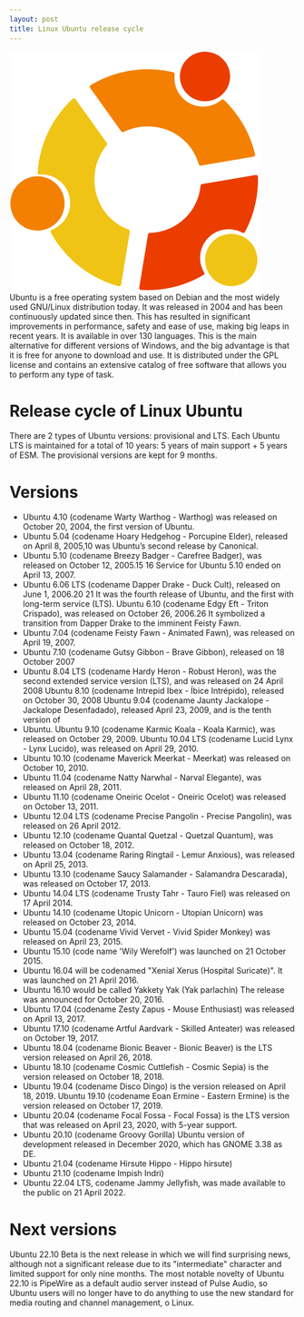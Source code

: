 ```yaml
---
layout: post
title: Linux Ubuntu release cycle
---
```

<div class="row">
    <div class="col-sm-2">
        <img src="/images/linux-ubuntu.png" alt="Linux Ubuntu logo"/>
    </div>
    <div class="col-sm-10">
        Ubuntu is a free operating system based on Debian and the most widely used GNU/Linux distribution today. It was released in 2004 and has been continuously updated since then. This has resulted in significant improvements in performance, safety and ease of use, making big leaps in recent years. It is available in over 130 languages. This is the main alternative for different versions of Windows, and the big advantage is that it is free for anyone to download and use. It is distributed under the GPL license and contains an extensive catalog of free software that allows you to perform any type of task.
    </div>
</div>

# Release cycle of Linux Ubuntu 
There are 2 types of Ubuntu versions: provisional and LTS. Each Ubuntu LTS is maintained for a total of 10 years: 5 years of main support + 5 years of ESM. The provisional versions are kept for 9 months.

# Versions
* Ubuntu 4.10 (codename Warty Warthog - Warthog) was released on October 20, 2004, the first version of Ubuntu.
* Ubuntu 5.04 (codename Hoary Hedgehog - Porcupine Elder), released on April 8, 2005,10 was Ubuntu’s second release by Canonical.
* Ubuntu 5.10 (codename Breezy Badger - Carefree Badger), was released on October 12, 2005.15 16 Service for Ubuntu 5.10 ended on April 13, 2007.
* Ubuntu 6.06 LTS (codename Dapper Drake - Duck Cult), released on June 1, 2006.20 21 It was the fourth release of Ubuntu, and the first with long-term service (LTS). Ubuntu 6.10 (codename Edgy Eft - Triton Crispado), was released on October 26, 2006.26 It symbolized a transition from Dapper Drake to the imminent Feisty Fawn.
* Ubuntu 7.04 (codename Feisty Fawn - Animated Fawn), was released on April 19, 2007.
* Ubuntu 7.10 (codename Gutsy Gibbon - Brave Gibbon), released on 18 October 2007
* Ubuntu 8.04 LTS (codename Hardy Heron - Robust Heron), was the second extended service version (LTS), and was released on 24 April 2008 Ubuntu 8.10 (codename Intrepid Ibex - Íbice Intrépido), released on October 30, 2008 Ubuntu 9.04 (codename Jaunty Jackalope - Jackalope Desenfadado), released April 23, 2009, and is the tenth version of
* Ubuntu. Ubuntu 9.10 (codename Karmic Koala - Koala Karmic), was released on October 29, 2009. Ubuntu 10.04 LTS (codename Lucid Lynx - Lynx Lucido), was released on April 29, 2010.
* Ubuntu 10.10 (codename Maverick Meerkat - Meerkat) was released on October 10, 2010.
* Ubuntu 11.04 (codename Natty Narwhal - Narval Elegante), was released on April 28, 2011.
* Ubuntu 11.10 (codename Oneiric Ocelot - Oneiric Ocelot) was released on October 13, 2011.
* Ubuntu 12.04 LTS (codename Precise Pangolin - Precise Pangolin), was released on 26 April 2012.
* Ubuntu 12.10 (codename Quantal Quetzal - Quetzal Quantum), was released on October 18, 2012.
* Ubuntu 13.04 (codename Raring Ringtail - Lemur Anxious), was released on April 25, 2013.
* Ubuntu 13.10 (codename Saucy Salamander - Salamandra Descarada), was released on October 17, 2013.
* Ubuntu 14.04 LTS (codename Trusty Tahr - Tauro Fiel) was released on 17 April 2014.
* Ubuntu 14.10 (codename Utopic Unicorn - Utopian Unicorn) was released on October 23, 2014.
* Ubuntu 15.04 (codename Vivid Vervet - Vivid Spider Monkey) was released on April 23, 2015.
* Ubuntu 15.10 (code name 'Wily Werefolf') was launched on 21 October 2015.
* Ubuntu 16.04 will be codenamed "Xenial Xerus (Hospital Suricate)". It was launched on 21 April 2016.
* Ubuntu 16.10 would be called Yakkety Yak (Yak parlachín) The release was announced for October 20, 2016.
* Ubuntu 17.04 (codename Zesty Zapus - Mouse Enthusiast) was released on April 13, 2017.
* Ubuntu 17.10 (codename Artful Aardvark - Skilled Anteater) was released on October 19, 2017.
* Ubuntu 18.04 (codename Bionic Beaver - Bionic Beaver) is the LTS version released on April 26, 2018.
* Ubuntu 18.10 (codename Cosmic Cuttlefish - Cosmic Sepia) is the version released on October 18, 2018.
* Ubuntu 19.04 (codename Disco Dingo) is the version released on April 18, 2019. Ubuntu 19.10 (codename Eoan Ermine - Eastern Ermine) is the version released on October 17, 2019.
* Ubuntu 20.04 (codename Focal Fossa - Focal Fossa) is the LTS version that was released on April 23, 2020, with 5-year support.
* Ubuntu 20.10 (codename Groovy Gorilla) Ubuntu version of development released in December 2020, which has GNOME 3.38 as DE.
* Ubuntu 21.04 (codename Hirsute Hippo - Hippo hirsute)
* Ubuntu 21.10 (codename Impish Indri)
* Ubuntu 22.04 LTS, codename Jammy Jellyfish, was made available to the public on 21 April 2022.

# Next versions
Ubuntu 22.10 Beta is the next release in which we will find surprising news, although not a significant release due to its "intermediate" character and limited support for only nine months. The most notable novelty of Ubuntu 22.10 is PipeWire as a default audio server instead of Pulse Audio, so Ubuntu users will no longer have to do anything to use the new standard for media routing and channel management, o Linux.
